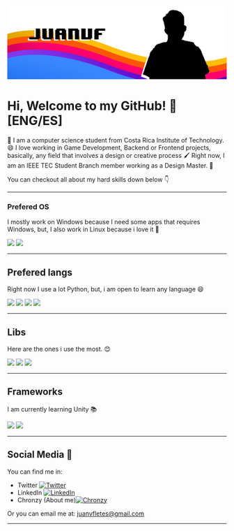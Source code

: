 ![Header](https://raw.githubusercontent.com/JuanVF/JuanVF/master/Banner.png "Header")
---
# Hi, Welcome to my GitHub! 💜 [ENG/ES]

👋 I am a computer science student from Costa Rica Institute of Technology. 😄
I love working in Game Development, Backend or Frontend projects, basically, any field that involves a design or creative process 🖌️
Right now, I am an IEEE TEC Student Branch member working as a Design Master. 🎨

You can checkout all about my hard skills down below 👇

---
### Prefered OS
I mostly work on Windows because I need some apps that requires Windows, but, I also work in Linux because i love it 💙

![](https://img.shields.io/badge/OS-Windows_10-informational?style=flat&logo=Windows&logoColor=white&color=3a86ff) ![](https://img.shields.io/badge/OS-Linux-informational?style=flat&logo=Linux&logoColor=white&color=8338ec)

---
## Prefered langs

Right now I use a lot Python, but, i am open to learn any language 😄

![](https://img.shields.io/badge/Lang-Python-informational?style=flat&logo=Python&logoColor=white&color=BF0053) ![](https://img.shields.io/badge/Lang-JavaScript-informational?style=flat&logo=JavaScript&logoColor=white&color=BF0053) ![](https://img.shields.io/badge/Lang-Go-informational?style=flat&logo=Go&logoColor=white&color=BF0053) ![](https://img.shields.io/badge/Lang-Java-informational?style=flat&logo=Java&logoColor=white&color=BF0053)

---
## Libs

Here are the ones i use the most. 😊

![](https://img.shields.io/badge/Libs-React-informational?style=flat&logo=react&logoColor=white&color=DC4C08) ![](https://img.shields.io/badge/Libs-VueJS-informational?style=flat&logo=v&logoColor=white&color=DC4C08) ![](https://img.shields.io/badge/Libs-PyGame-informational?style=flat&logo=Python&logoColor=white&color=DC4C08)

---
## Frameworks 

I am currently learning Unity 📚


![](https://img.shields.io/badge/Framework-Spring_Boot-informational?style=flat&logo=spring&logoColor=white&color=E8AD0D)  ![](https://img.shields.io/badge/Framework-Unity-informational?style=flat&logo=Unity&logoColor=white&color=E8AD0D)

---

## Social Media 📱

You can find me in:

- Twitter [![Twitter][1.2]][1]
- LinkedIn [![LinkedIn][2.2]][2]
- Chronzy (About me)[![Chronzy][3.3]][3]

Or you can email me at: juanvfletes@gmail.com

---

[1.2]: https://cdn2.iconfinder.com/data/icons/social-media-2285/512/1_Twitter_colored_svg-16.png (twitter icon without padding)
[2.2]: https://cdn1.iconfinder.com/data/icons/logotypes/32/square-linkedin-16.png (LinkedIn icon without padding)
[3.3]: https://chronzy.com/favicon.ico (Chronzy icon without padding)

[1]: https://twitter.com/juanvfletes
[2]: https://www.linkedin.com/in/juanvfletes/
[3]: https://chronzy.com/JuanVF
